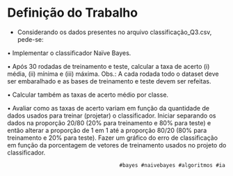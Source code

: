 ﻿<h1>Definição do Trabalho</h1>

- Considerando os dados presentes no arquivo classificação_Q3.csv, pede-se:

• Implementar o classificador Naïve Bayes.

• Após 30 rodadas de treinamento e teste, calcular a taxa de acerto (i) média, (ii) mínima e (iii) máxima. Obs.: A cada rodada todo o dataset deve ser embaralhado e as bases de treinamento e teste devem ser refeitas.

• Calcular também as taxas de acerto médio por classe.

• Avaliar como as taxas de acerto variam em função da quantidade de dados usados para treinar (projetar) o classificador. Iniciar separando os dados na proporção 20/80 (20% para treinamento e 80% para teste) e então alterar a proporção de 1 em 1 até a proporção 80/20 (80% para treinamento e 20% para teste). Fazer um gráfico do erro de classificação em função da porcentagem de vetores de treinamento usados no projeto do classificador.

                                        #bayes #naivebayes #algoritmos #ia 

